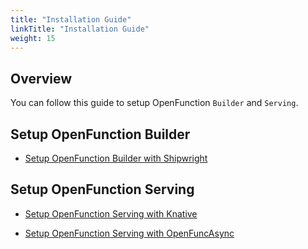 ```yaml
---
title: "Installation Guide"
linkTitle: "Installation Guide"
weight: 15
---
```


## Overview

You can follow this guide to setup OpenFunction ```Builder``` and ```Serving```.

## Setup OpenFunction Builder

- [Setup OpenFunction Builder with Shipwright](setup-openfunction-builder-with-shipwright)

## Setup OpenFunction Serving

- [Setup OpenFunction Serving with Knative](setup-openfunction-serving-with-knative)

- [Setup OpenFunction Serving with OpenFuncAsync](setup-openfunction-serving-with-openfuncasync)

